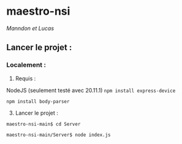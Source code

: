 # maestro-nsi
*Manndon et Lucas*


## Lancer le projet :

### Localement :
1. Requis :
   
NodeJS (seulement testé avec 20.11.1)
`npm install express-device`

`npm install body-parser`


3. Lancer le projet :
   
`maestro-nsi-main$ cd Server`

`maestro-nsi-main/Server$ node index.js`
